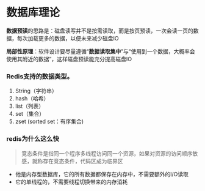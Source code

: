 # 数据库理论

**数据预读**的思路是：磁盘读写并不是按需读取，而是按页预读，一次会读一页的数据，每次加载更多的数据，以便未来减少磁盘IO

**局部性原理**：软件设计要尽量遵循“**数据读取集中**”与“使用到一个数据，大概率会使用其附近的数据”，这样磁盘预读能充分提高磁盘IO

### Redis支持的数据类型。

1. String（字符串）
2. hash（哈希）
3. list（列表）
4. set（集合）
5. zset (sorted set：有序集合)

### redis为什么这么快

> 竞态条件是指同一个程序多线程访问同一个资源，如果对资源的访问顺序敏感，就称存在竞态条件，代码区成为临界区

- 他是内存型数据库，它的所有数据都保存在内存中，不需要额外的I/O读取
- 它的单线程的，不需要线程切换带来的内存消耗